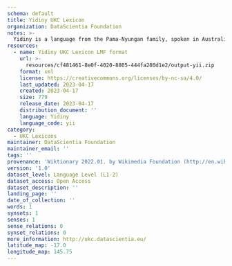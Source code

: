 ```yaml
---
schema: default
title: Yidiny UKC Lexicon
organization: DataScientia Foundation
notes: >-
  Yidiny is a language from the Pama-Nyungan family, spoken in Australia. The UKC Lexicon of Yidiny is represented as a lexico-semantic network. It consists of words, word senses, synsets, as well as sense-level and synset-level relationships.
resources:
  - name: Yidiny UKC Lexicon LMF format
    url: >-
      resources/cf481461-8e0f-4020-8805-444fa280d1e2/output-yii.zip
    format: xml
    license: https://creativecommons.org/licenses/by-nc-sa/4.0/
    last_updated: 2023-04-17
    created: 2023-04-17
    size: 779
    release_date: 2023-04-17
    distribution_document: ''
    language: Yidiny
    language_code: yii
category:
  - UKC Lexicons
maintainer: DataScientia Foundation
maintainer_email: ''
tags: ''
provenance: 'Wiktionary 2022.01. by Wikimedia Foundation (http://en.wiktionary.org); Princeton WordNet 2.1 by Princeton University (https://wordnet.princeton.edu)'
version: '1.0'
dataset_level: Language Level (L1-2)
dataset_access: Open Access
dataset_description: ''
landing_page: ''
date_of_collection: ''
words: 1
synsets: 1
senses: 1
sense_relations: 0
synset_relations: 0
more_information: http://ukc.datascientia.eu/
latitude_map: -17.0
longitude_map: 145.75
---
```

